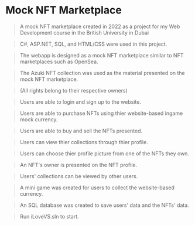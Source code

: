 # Mock NFT Marketplace
>A mock NFT marketplace created in 2022 as a project for my Web Development course in the British University in Dubai

>C#, ASP.NET, SQL, and HTML/CSS were used in this project.

>The webapp is designed as a mock NFT marketplace similar to NFT marketplaces such as OpenSea.

>The Azuki NFT collection was used as the material presented on the mock NFT marketplace.

>(All rights belong to their respective owners)

>Users are able to login and sign up to the website.

>Users are able to purchase NFTs using thier website-based ingame mock currency.

>Users are able to buy and sell the NFTs presented.

>Users can view thier collections through thier profile.

>Users can choose thier profile picture from one of the NFTs they own.

>An NFT's owner is presented on the NFT profile.

>Users' collections can be viewed by other users.

>A mini game was created for users to collect the website-based currency. 

>An SQL database was created to save users' data and the NFTs' data.

>Run iLoveVS.sln to start.

